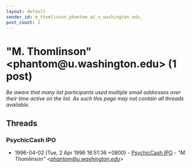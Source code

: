 ```yaml
---
layout: default
sender_id: m_thomlinson_phantom_at_u_washington_edu_
post_count: 1
---
```


# "M. Thomlinson" <phantom<span>@</span>u.washington.edu> (1 post)

_Be aware that many list participants used multiple email addresses over their time active on the list. As such this page may not contain all threads available._

## Threads

### PsychicCash IPO
+ 1996-04-02 (Tue, 2 Apr 1996 16:51:36 +0800) - [PsychicCash IPO](/archive/1996/04/4b630861def6cb3531d625c3e410a0dcfdf34b4e29856a3ee573d66bb74ef2b3) - _"M. Thomlinson" \<phantom@u.washington.edu\>_

